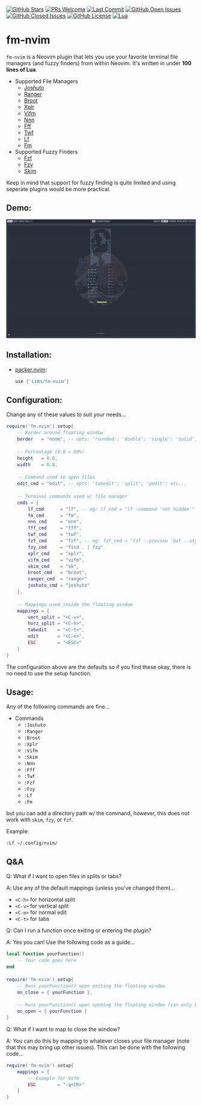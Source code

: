 [![GitHub Stars](https://img.shields.io/github/stars/is0n/fm-nvim.svg?style=social&label=Star&maxAge=2592000)](https://github.com/is0n/fm-nvim/stargazers/)
[![PRs Welcome](https://img.shields.io/badge/PRs-welcome-brightgreen.svg)](http://makeapullrequest.com)
[![Last Commit](https://img.shields.io/github/last-commit/is0n/fm-nvim)](https://github.com/is0n/fm-nvim/pulse)
[![GitHub Open Issues](https://img.shields.io/github/issues/is0n/fm-nvim.svg)](https://github.com/is0n/fm-nvim/issues/)
[![GitHub Closed Issues](https://img.shields.io/github/issues-closed/is0n/fm-nvim.svg)](https://github.com/is0n/fm-nvim/issues?q=is%3Aissue+is%3Aclosed)
[![GitHub License](https://img.shields.io/github/license/is0n/fm-nvim?logo=GNU)](https://github.com/is0n/fm-nvim/blob/master/LICENSE)
[![Lua](https://img.shields.io/badge/Lua-2C2D72?logo=lua&logoColor=white)](https://github.com/is0n/fm-nvim/search?l=lua)

# fm-nvim
`fm-nvim` is a Neovim plugin that lets you use your favorite terminal file managers (and fuzzy finders) from within Neovim. It's written in under **100 lines of Lua**.

* Supported File Managers
	* [Joshuto](https://github.com/kamiyaa/joshuto)
	* [Ranger](https://github.com/ranger/ranger)
	* [Broot](https://github.com/Canop/broot)
	* [Xplr](https://github.com/sayanarijit/xplr)
	* [Vifm](https://github.com/vifm/vifm)
	* [Nnn](https://github.com/jarun/nnn)
	* [Fff](https://github.com/dylanaraps/fff)
	* [Twf](https://github.com/wvanlint/twf)
	* [Lf](https://github.com/gokcehan/lf)
	* [Fm](https://github.com/knipferrc/fm)
* Supported Fuzzy Finders
	* [Fzf](https://github.com/junegunn/fzf)
	* [Fzy](https://github.com/jhawthorn/fzy)
	* [Skim](https://github.com/lotabout/skim)

Keep in mind that support for fuzzy finding is quite limited and using seperate plugins would be more practical.

## Demo:
![Demo](assets/Demo.gif)

## Installation:
* [packer.nvim](https://github.com/wbthomason/packer.nvim):
	```lua
	use {'is0n/fm-nvim'}
	```

## Configuration:
Change any of these values to suit your needs...
```lua
require('fm-nvim').setup{
	-- Border around floating window
	border   = "none", -- opts: 'rounded'; 'double'; 'single'; 'solid'; 'shawdow'

	-- Percentage (0.8 = 80%)
	height   = 0.8,
	width    = 0.8,

	-- Command used to open files
	edit_cmd = "edit", -- opts: 'tabedit'; 'split'; 'pedit'; etc...

	-- Terminal commands used w/ file manager
	cmds = {
		lf_cmd      = "lf", -- eg: lf_cmd = "lf -command 'set hidden'"
		fm_cmd      = "fm",
		nnn_cmd     = "nnn",
		fff_cmd     = "fff",
		twf_cmd     = "twf",
		fzf_cmd     = "fzf", -- eg: fzf_cmd = "fzf --preview 'bat --style=numbers --color=always --line-range :500 {}'",
		fzy_cmd     = "find . | fzy"
		xplr_cmd    = "xplr",
		vifm_cmd    = "vifm",
		skim_cmd    = "sk",
		broot_cmd   = "broot",
		ranger_cmd  = "ranger"
		joshuto_cmd = "joshuto"
	},

	-- Mappings used inside the floating window
	mappings = {
		vert_split = "<C-v>",
		horz_split = "<C-h>",
		tabedit    = "<C-t>",
		edit       = "<C-e>",
		ESC        = "<ESC>"
	}
}
```

The configuration above are the defaults so if you find these okay, there is no need to use the setup function.

## Usage:
Any of the following commands are fine...
* Commands
	* `:Joshuto`
	* `:Ranger`
	* `:Broot`
	* `:Xplr`
	* `:Vifm`
	* `:Skim`
	* `:Nnn`
	* `:Fff`
	* `:Twf`
	* `:Fzf`
	* `:Fzy`
	* `:Lf`
	* `:Fm`

but you can add a directory path w/ the command, however, this does not work with `skim`, `fzy`, or `fzf`.

Example:
```
:Lf ~/.config/nvim/
```

## Q&A
Q: What if I want to open files in splits or tabs?

A: Use any of the default mappings (unless you've changed them)...
* `<C-h>` for horizontal split
* `<C-v>` for vertical split
* `<C-e>` for normal edit
* `<C-t>` for tabs

Q: Can I run a function once exiting or entering the plugin?

A: Yes you can! Use the following code as a guide...
```lua
local function yourFunction()
	-- Your code goes here
end

require('fm-nvim').setup{
	-- Runs yourFunction() upon exiting the floating window
	on_close = { yourFunction },

	-- Runs yourFunction() upon opening the floating window (can only be functions)
	on_open = { yourFunction }
}
```

Q: What if I want to map <ESC> to close the window?

A: You can do this by mapping <ESC> to whatever closes your file manager (note that this may bring up other issues). This can be done with the following code...
```lua
require('fm-nvim').setup{
	mappings = {
		-- Example for Vifm
		ESC        = ":q<CR>"
	}
}
```
